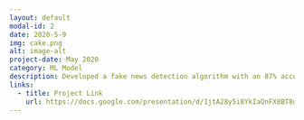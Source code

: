 ```yaml
---
layout: default
modal-id: 2
date: 2020-5-9
img: cake.png
alt: image-alt
project-date: May 2020
category: ML Model
description: Developed a fake news detection algorithm with an 87% accuracy rate using a combination of keywords, bag of words, and word2vec models.
links:
  - title: Project Link
    url: https://docs.google.com/presentation/d/1jtA28y5i8YkIaQnFX8BT8oOAfVJZIeN-fJytxfApYOE/edit?usp=sharing
---
```


